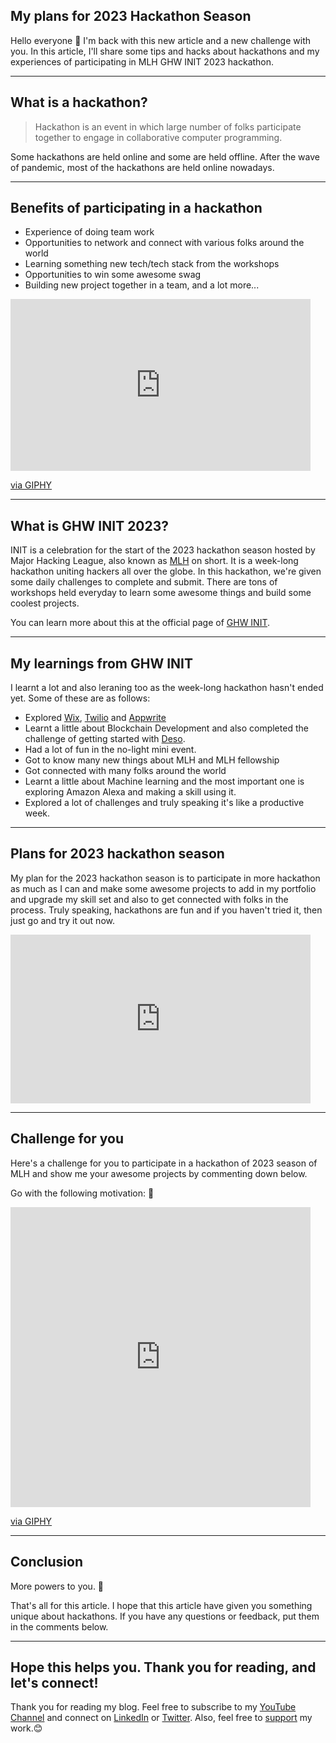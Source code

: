 ## My plans for 2023 Hackathon Season

Hello everyone 👋 I'm back with this new article and a new challenge with you. In this article, I'll share some tips and hacks about hackathons and my experiences of participating in MLH GHW INIT 2023 hackathon.

---

## What is a hackathon?

> Hackathon is an event in which large number of folks participate together to engage in collaborative computer programming.

Some hackathons are held online and some are held offline. After the wave of pandemic, most of the hackathons are held online nowadays.

---

## Benefits of participating in a hackathon

- Experience of doing team work
- Opportunities to network and connect with various folks around the world
- Learning something new tech/tech stack from the workshops
- Opportunities to win some awesome swag
- Building new project together in a team, and a lot more...

<iframe src="https://giphy.com/embed/TdfyKrN7HGTIY" width="480" height="275" frameBorder="0" class="giphy-embed" allowFullScreen></iframe><p><a href="https://giphy.com/gifs/happy-spongebob-squarepants-patrick-TdfyKrN7HGTIY">via GIPHY</a></p>

---

## What is GHW INIT 2023?

INIT is a celebration for the start of the 2023 hackathon season hosted by Major Hacking League, also known as [MLH](https://mlh.io) on short. It is a week-long hackathon uniting hackers all over the globe. In this hackathon, we're given some daily challenges to complete and submit. There are tons of workshops held everyday to learn some awesome things and build some coolest projects.

You can learn more about this at the official page of [GHW INIT](https://ghw.mlh.io/init).

---

## My learnings from GHW INIT
I learnt a lot and also leraning too as the week-long hackathon hasn't ended yet. Some of these are as follows:
- Explored [Wix](https://www.wix.com/), [Twilio](http://www.twilio.com/) and [Appwrite](https://appwrite.io/)
- Learnt a little about Blockchain Development and also completed the challenge of getting started with [Deso](https://www.deso.org/).
- Had a lot of fun in the no-light mini event.
- Got to know many new things about MLH and MLH fellowship
- Got connected with many folks around the world
- Learnt a little about Machine learning and the most important one is exploring Amazon Alexa and making a skill using it.
- Explored a lot of challenges and truly speaking it's like a productive week.

---

## Plans for 2023 hackathon season
My plan for the 2023 hackathon season is to participate in more hackathon as much as I can and make some awesome projects to add in my portfolio and upgrade my skill set and also to get connected with folks in the process. Truly speaking, hackathons are fun and if you haven't tried it, then just go and try it out now. 

<div style="width:480px"><iframe allow="fullscreen" frameBorder="0" height="270" src="https://giphy.com/embed/m0KdJp0YSqt6a77GfE/video" width="480"></iframe></div>

---

## Challenge for you
Here's a challenge for you to participate in a hackathon of 2023 season of MLH and show me your awesome projects by commenting down below.

Go with the following motivation: 💪

<iframe src="https://giphy.com/embed/PjCYZIG4slHoM8G3Ad" width="480" height="480" frameBorder="0" class="giphy-embed" allowFullScreen></iframe><p><a href="https://giphy.com/gifs/thespanishprincess-starz-royalty-the-spanish-princess-PjCYZIG4slHoM8G3Ad">via GIPHY</a></p>

---

## Conclusion
More powers to you. 💪 

That's all for this article. I hope that this article have given you something unique about hackathons. If you have any questions or feedback, put them in the comments below. 

---

## Hope this helps you. Thank you for reading, and let's connect!
Thank you for reading my blog. Feel free to subscribe to my [YouTube Channel](https://www.youtube.com/channel/UCsuzc8lqAbgUYo4yzpjtfSw) and connect on [LinkedIn](https://www.linkedin.com/in/susmita-dey-15a15a210/) or [Twitter](https://twitter.com/its_SusmitaDey).
Also, feel free to [support](https://www.buymeacoffee.com/susmitadey) my work.😊
